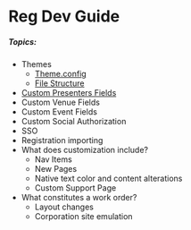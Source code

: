 # Reg Dev Guide

##### Topics:

- Themes
  - [Theme.config](theme_config/README.md)
  - [File Structure](file_structure/README.md)
- [Custom Presenters Fields](presenter_fields/README.md)
- Custom Venue Fields
- Custom Event Fields
- Custom Social Authorization
- SSO
- Registration importing
- What does customization include?
  - Nav Items
  - New Pages
  - Native text color and content alterations
  - Custom Support Page
- What constitutes a work order?
  - Layout changes
  - Corporation site emulation

